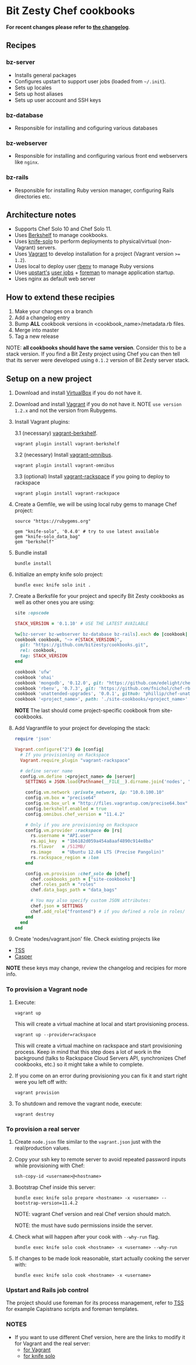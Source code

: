 # Bit Zesty Chef cookbooks

**For recent changes please refer to [the changelog](https://github.com/bitzesty/cookbooks/blob/master/CHANGELOG.md)**.

## Recipes

### bz-server

* Installs general packages
* Configures upstart to support user jobs (loaded from `~/.init`).
* Sets up locales
* Sets up host aliases
* Sets up user account and SSH keys

### bz-database

* Responsible for installing and cofiguring various databases

### bz-webserver

* Responsible for installing and configuring various front end webservers like `nginx`.

### bz-rails

* Responsible for installing Ruby version manager, configuring Rails directories etc.

## Architecture notes

* Supports Chef Solo 10 and Chef Solo 11.
* Uses [Berkshelf](http://berkshelf.com) to manage cookbooks.
* Uses [knife-solo](https://github.com/matschaffer/knife-solo) to perform deployments to physical/virtual (non-Vagrant) servers.
* Uses [Vagrant](http://www.vagrantup.com) to develop installation for a project (Vagrant version `>= 1.2`).
* Uses local to deploy user [rbenv](https://github.com/sstephenson/rbenv) to manage Ruby versions
* Uses [upstart's](http://upstart.ubuntu.com/) [user jobs](http://bradleyayers.blogspot.com/2011/10/upstart-user-jobs-on-ubuntu-1110.html) + [foreman](https://github.com/ddollar/foreman) to manage application startup.
* Uses nginx as default web server

## How to extend these recipies

1. Make your changes on a branch
2. Add a changelog entry
3. Bump **ALL** cookbook versions in <cookbook_name>/metadata.rb files.
4. Merge into master
5. Tag a new release

NOTE: **all cookbooks should have the same version**. Consider this to be a stack version. If you find a Bit Zesty project using Chef you can then tell that its server were developed using `0.1.2` version of Bit Zesty server stack.

## Setup on a new project

1. Download and install [VirtualBox](https://www.virtualbox.org) if you do not have it.
2. Download and install [Vagrant](http://www.vagrantup.com) if you do not have it. NOTE `use version 1.2.x` and not the version from Rubygems.
3. Install Vagrant plugins:

    3.1 (necessary) [vagrant-berkshelf](https://github.com/riotgames/vagrant-berkshelf).

    ````shell
    vagrant plugin install vagrant-berkshelf
    ````

    3.2 (necessary) Install [vagrant-omnibus](https://github.com/schisamo/vagrant-omnibus).

    ````
    vagrant plugin install vagrant-omnibus
    ````

    3.3 (optional) Install [vagrant-rackspace](https://github.com/mitchellh/vagrant-rackspace) if you going to deploy to rackspace

    ````
    vagrant plugin install vagrant-rackspace
    ````

4. Create a Gemfile, we will be using local ruby gems to manage Chef project:

    ````
    source "https://rubygems.org"

    gem "knife-solo", '0.4.0' # try to use latest available
    gem "knife-solo_data_bag"
    gem "berkshelf"
    ````

5. Bundle install

    ````
    bundle install
    ````

6. Initialize an empty knife solo project:

    ````
    bundle exec knife solo init .
    ````

7. Create a Berksfile for your project and specify Bit Zesty cookbooks as well as other ones you are using:

    ````ruby
    site :opscode

    STACK_VERSION = '0.1.10' # USE THE LATEST AVAILABLE

    %w[bz-server bz-webserver bz-database bz-rails].each do |cookbook|
    cookbook cookbook, "~> #{STACK_VERSION}",
      git: "https://github.com/bitzesty/cookbooks.git",
      rel: cookbook,
      tag: STACK_VERSION
    end

    cookbook 'ufw'
    cookbook 'ohai'
    cookbook 'mongodb', '0.12.0', git: "https://github.com/edelight/chef-mongodb.git"
    cookbook 'rbenv', '0.7.3', git: 'https://github.com/fnichol/chef-rbenv.git'
    cookbook 'unattended-upgrades', '0.0.1', github: "phillip/chef-unattended-upgrades" # ubuntu upgrades
    cookbook '<project_name>', path: './site-cookbooks/<project_name>'
    ````

    **NOTE** The last should come project-specific cookbook from site-cookbooks.

8. Add Vagrantfile to your project for developing the stack:

    ````ruby
    require 'json'

    Vagrant.configure("2") do |config|
      # If you provisioning on Rackspace
      Vagrant.require_plugin "vagrant-rackspace"

      # define server name
      config.vm.define :<project_name> do |server|
        SETTINGS = JSON.load(Pathname(__FILE__).dirname.join('nodes', 'vagrant.json').read)

        config.vm.network :private_network, ip: "10.0.100.10"
        config.vm.box = "precise64"
        config.vm.box_url = "http://files.vagrantup.com/precise64.box"
        config.berkshelf.enabled = true
        config.omnibus.chef_version = "11.4.2"

        # Only if you are provisioning on Rackspace
        config.vm.provider :rackspace do |rs|
          rs.username = "API.user"
          rs.api_key  = "1b6182d059a454a8aaf4890c914e8ba"
          rs.flavor   = /512MB/
          rs.image    = "Ubuntu 12.04 LTS (Precise Pangolin)"
          rs.rackspace_region = :lon
        end

        config.vm.provision :chef_solo do |chef|
          chef.cookbooks_path = ["site-cookbooks"]
          chef.roles_path = "roles"
          chef.data_bags_path = "data_bags"

          # You may also specify custom JSON attributes:
          chef.json = SETTINGS
          chef.add_role("frontend") # if you defined a role in roles/
        end
      end
    end
    ````

9. Create 'nodes/vagrant.json' file. Check existing projects like
  * [TSS](https://github.com/bitzesty/ihealth/blob/master/chef/nodes/vagrant-backend.json)
  * [Casper](https://github.com/bitzesty/casper/blob/master/chef/nodes/vagrant.json)

  **NOTE** these keys may change, review the changelog and recipies for more info.

### To provision a Vagrant node

1. Execute:

    ````
    vagrant up
    ````

    This will create a virtual machine at local and start provisioning process.

    ````
    vagrant up --provider=rackspace
    ````

    This will create a virtual machine on rackspace and start provisioning process.
    Keep in mind that this step does a lot of work in the background
    (talks to Rackspace Cloud Servers API, synchronizes Chef cookbooks, etc.)
    so it might take a while to complete.

2. If you come on an error during provisioning you can fix it and start right were you left off with:

    ````
    vagrant provision
    ````

3. To shutdown and remove the vagrant node, execute:

    ````
    vagrant destroy
    ````

### To provision a real server

1. Create `node.json` file similar to the `vagrant.json` just with the real/production values.
2. Copy your ssh key to remote server to avoid repeated password inputs while provisioning with Chef:

   ````
   ssh-copy-id <username>@<hostname>
   ````

2. Bootstrap Chef inside this server:

    ````
    bundle exec knife solo prepare <hostname> -x <username> --bootstrap-version=11.4.2
    ````

   NOTE: vagrant Chef version and real Chef version should match.

   NOTE: the <username> must have sudo permissions inside the server.

3. Check what will happen after your cook with `--why-run` flag.

   ````
   bundle exec knife solo cook <hostname> -x <username> --why-run
   ````

4. If changes to be made look reasonable, start actually cooking the server with:

   ````
   bundle exec knife solo cook <hostname> -x <username>
   ````

### Upstart and Rails job control

The project should use foreman for its process management, refer to [TSS](https://github.com/bitzesty/ihealth/tree/master/config) for example Capistrano scripts and foreman templates.

### NOTES

* If you want to use different Chef version, here are the links to modify it for Vagrant and the real server:
  * [for Vagrant](http://stackoverflow.com/questions/11325479/how-to-control-the-version-of-chef-that-vagrant-uses-to-provision-vms)
  * [for knife solo](https://github.com/matschaffer/knife-solo/issues/184)
